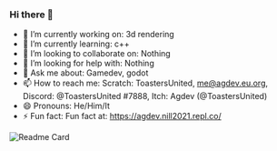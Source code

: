 ### Hi there 👋

- 🔭 I’m currently working on: 3d rendering
- 🌱 I’m currently learning: c++
- 👯 I’m looking to collaborate on: Nothing
- 🤔 I’m looking for help with: Nothing
- 💬 Ask me about: Gamedev, godot
- 📫 How to reach me: Scratch: ToastersUnited, me@agdev.eu.org, Discord: @ToastersUnited #7888, Itch: Agdev (@ToastersUnited)
- 😄 Pronouns: He/Him/It
- ⚡ Fun fact: Fun fact at: https://agdev.nill2021.repl.co/

![Readme Card](https://github-readme-stats.vercel.app/api?username=NILL2021&theme=algolia&show_icons=true)

